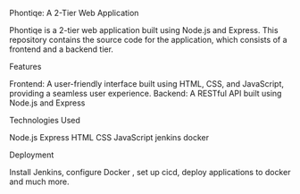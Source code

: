 Phontiqe: A 2-Tier Web Application




Phontiqe is a 2-tier web application built using Node.js and Express. This repository contains the source code for the application, which consists of a frontend and a backend tier.

Features

Frontend: A user-friendly interface built using HTML, CSS, and JavaScript, providing a seamless user experience. Backend: A RESTful API built using Node.js and Express


Technologies Used

Node.js Express HTML CSS JavaScript   jenkins docker 



Deployment


Install Jenkins, configure Docker , set up cicd, deploy applications to docker and much more.











